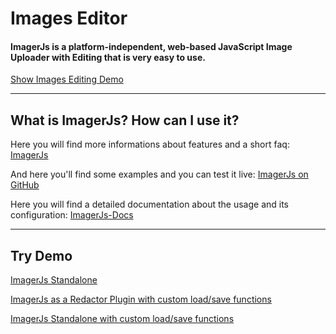 # Images Editor
#### ImagerJs is a platform-independent, web-based JavaScript Image Uploader with Editing that is very easy to use.

[Show Images Editing Demo](https://carstenschaefer.github.io/ImagerJs/examples/try-imagerjs/)

***

## What is ImagerJs? How can I use it?

Here you will find more informations about features and a short faq: [ImagerJs](https://www.imagerjs.com)

And here you'll find some examples and you can test it live: [ImagerJs on GitHub](https://github.com/carstenschaefer/ImagerJs)

Here you will find a detailed documentation about the usage and its configuration: [ImagerJs-Docs](https://github.com/carstenschaefer/ImagerJs/wiki)


***

## Try Demo

[ImagerJs Standalone](https://carstenschaefer.github.io/ImagerJs/examples/standalone/)

[ImagerJs as a Redactor Plugin with custom load/save functions](https://carstenschaefer.github.io/ImagerJs/examples/remote-upload/)

[ImagerJs Standalone with custom load/save functions](https://carstenschaefer.github.io/ImagerJs/examples/standalone-save/)
